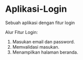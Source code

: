 # Aplikasi-Login
Sebuah aplikasi dengan fitur login

Alur Fitur Login:
1. Masukan email dan password.
2. Memvalidasi masukan.
3. Menampilkan halaman beranda.
